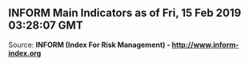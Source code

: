 ## INFORM Main Indicators as of Fri, 15 Feb 2019 03:28:07 GMT

Source: **INFORM (Index For Risk Management) - http://www.inform-index.org**